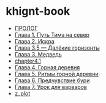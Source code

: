 # khignt-book

<!-- CHAPTERS START -->
- [ПРОЛОГ](chapters/0_prolog.md)
- [Глава 1. Путь Тима на север](chapters/chapter1.md)
- [Глава 2. Искра](chapters/chapter2.md)
- [Глава 3.5 — Далёкие горизонты](chapters/chapter3.1.md)
- [Глава 3. Медведь](chapters/chapter3.md)
- [chapter4.1](chapters/chapter4.1.md)
- [Глава 4. Горная деревня](chapters/chapter4.md)
- [Глава 5. Ритмы горной деревни](chapters/chapter5.md)
- [Глава 6. Предчувствие бури](chapters/chapter6.md)
- [Глава 7. Урок для варваров](chapters/chapter7.md)
- [z_plot](chapters/z_plot.md)
<!-- CHAPTERS END -->
